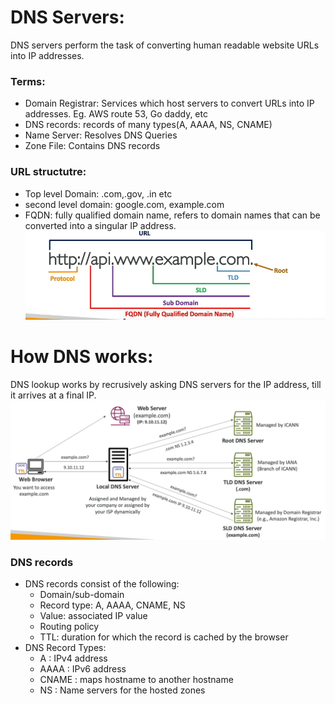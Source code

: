 # DNS Servers: 
DNS servers perform the task of converting human readable website URLs into IP addresses. 

### Terms: 
- Domain Registrar: Services which host servers to convert URLs into IP addresses. Eg. AWS route 53, Go daddy, etc
- DNS records: records of many types(A, AAAA, NS, CNAME)
- Name Server: Resolves DNS Queries
- Zone File: Contains DNS records

### URL structutre: 
- Top level Domain: .com,.gov, .in etc
- second level domain: google.com, example.com 
- FQDN: fully qualified domain name, refers to domain names that can be converted into a singular IP address. 
![alt text](./assets/url.png)

# How DNS works: 
DNS lookup works by recrusively asking DNS servers for the IP address, till it arrives at a final IP. 
![alt text](./assets/dns.png)


### DNS records
- DNS records consist of the following: 
    - Domain/sub-domain
    - Record type: A, AAAA, CNAME, NS 
    - Value: associated IP value 
    - Routing policy 
    - TTL: duration for which the record is cached by the browser
- DNS Record Types:
    - A : IPv4 address 
    - AAAA : IPv6 address 
    - CNAME : maps hostname to another hostname
    - NS : Name servers for the hosted zones 